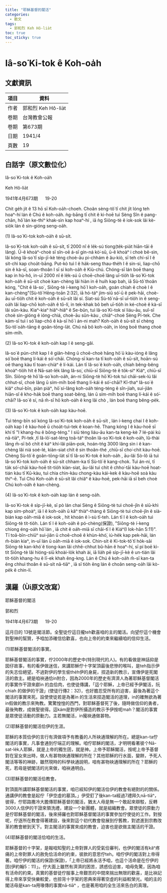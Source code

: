 ```yaml
---
title: "耶穌基督的閣活"
categories:
  - 散文
tags:
  - 郭和烈 Keh Hô-lia̍t
toc: true
toc_sticky: true
---
```


# Iâ-so͘ Ki-tok ê Koh-oa̍h

## 文獻資訊

| 項目 | 資料 |
|---|---|
| 作者 | 郭和烈 Keh Hô-lia̍t |
| 卷期 | 台灣教會公報 |
| 卷期 | 第673期 |
| 日期 | 1941/4 |
| 頁數 | 19 |

## 白話字（原文數位化）

Iâ-so͘ Ki-tok ê Koh-oa̍h

Keh Hô-lia̍t

1941年4月673期      19-20

Chit ge̍h ji̍t ê 13 hō sī Koh-oa̍h-choeh. Choân sèng-tô͘ tī chit ji̍t lóng teh hoaⁿ-hí lán ê Chú ê koh-oa̍h. ǹg-bāng tī chit ê ki-hoē tuì Sèng Sîn ê pang-chān, hō͘ lán ke-thiⁿ khak-sìn kap hoaⁿ-hí , iā ǹg Siōng-tè ê iok-sok lâi kè-sio̍k lán ê sìn-gióng seng-oa̍h.

(1) Iâ-so͘ Ki-tok koh-oa̍h ê sū-si̍t.

Iâ-so͘ Ki-tok koh-oa̍h ê sū-si̍t, tī 2000 nî ê le̍k-sú tiong(te̍k-pia̍t hiān-tāi ê lâng). Ū-ê khoàⁿ-choè sī sîn-oē á-sī gín-ná kò͘-sū, ū-ê khoàⁿ i choè bê-sìn, lâi kóng Iâ-so͘ tī si̍p-jī-kè téng choè-āu pi-chhám ê âu-kiò, sī teh chí-sī I ê sit-chì kap choa̍t-bāng. Put-kò tuì I ê ha̍k-seng thau-the̍h I ê sin-si, liap-chō sin ê kà-sī, soan-thoân I sī sí koh-oa̍h ê Kiù-chú. Chóng-sī lán boē thang kap in hù-hô, in-uī 2000 nî ê le̍k-sú ū choē-choē lâng uī-tio̍h Iâ-so͘ Ki-tok koh-oa̍h ê sū-si̍t choè kan-chèng lâi hiàn in ê huih kap bah, iā Sù-tô͘ thoân kóng, "Chit ê Iâ-so͘ , Siōng-tè í-keng hō͘ I koh-oa̍h, goán chiah ê choè I ê kan-chèng"(Sù-tô͘ Hēng-toān 2:32), iā hó-táⁿ jím-siū só͘-ū ê pek-hāi, choè-āu uī-tio̍h chit ê koh-oa̍h ê sū-si̍t lâi sí. Siat-sú Sù-tô͘ nā-sī uī-tio̍h in ê seng-oa̍h lâi liap-chō koh-oa̍h ê tō-lí, in tek-khak bô beh uī-tio̍h in ké-choè ê kà-sī lâi sûn-kàu. Kiaⁿ-kiaⁿ hiâⁿ-hiâⁿ ê Se-bûn, tuì Iâ-so͘ Ki-tok sí liáu-āu, suî-sî choè sìn-gióng ê ióng-chiá, choè-āu sûn-kàu , chiâⁿ-choè Sèng Pí-tek. Che kám-sī tuì i só͘ liap-chō ê kà-sī hō͘ i án-ni mah? Koh-oa̍h ê sū-si̍t sī chèng Sù-tô͘ oa̍h-tāng ê goân-tōng-la̍t. Chú nā bô koh-oa̍h, in lóng boē thang choè sím-mi̍h.

(2) Iâ-so͘ Ki-tok ê koh-oa̍h kap I ê seng-gâi.

Iâ-so͘ ê pún-chit kap I ê giân-hêng ū choē-choè hāng hō͘ ū kàu-ióng ê lâng só͘ boē thang lí-kái ê só͘-chāi. Chóng-sī kan-ta tī koh-oa̍h ê sū-si̍t, hoān-sū oē thang kàu tī toan-chiàⁿ ê lí-kái. Lán tī Iâ-so͘ ê koh-oa̍h, chiah bêng-bêng khoàⁿ-tio̍h hit ê Nā-sat-le̍k lâng Iâ-so͘, chiū-sī Siōng-tè ê to̍k-siⁿ Kiáⁿ, chiū-sī Sîn. Siōng-tè hō͘ Iâ-so͘ koh-oa̍h, án-ni Siōng-tè hō͘ Ki-tok tuì chāi-sek-lú lâi chhut-sî, choè lâng ū sím-mi̍h boē thang lí-kái ê só͘-chāi? Kî-thaⁿ Iâ-so͘ ê kiâⁿ chuí-bīn, piàn piáⁿ, hō͘ sí-lâng koh-oa̍h téng-téng ê sîn-jiah, sui-jiân hiān-sî ê kho-ha̍k boē thang soat-bêng, lán ū sím-mi̍h boē thang lí-kái ê só͘-chāi? Iâ-so͘ ê sí, nā  m̄-sī hō koh-oa̍h ê kng lâi chò , lán boē thang bêng-pe̍k.

(3) Iâ-so͘ Ki-tok ê koh-oa̍h kap kàu-hoē.

Tuì téng-bīn só͘ kóng Iâ-so͘ Ki-tok koh-oa̍h ê sū-si̍t , lán í-keng chai I ê koh-oa̍h kap I ê kàu-hoē ū choa̍t-tuì-tek ê koan-hē. Thang kóng I ê kàu-hoē sī khí tī "I khang-hu ê bōng-téng." I siū tèng liáu-āu kan-ta keng-kè 7 lé-pài kú nā-tiāⁿ, Pí-tek ,tī Iâ-lō͘-sat-léng toā-táⁿ thoân Iâ-so͘ Ki-tok ê koh-oa̍h, Iû-thài lâng m̄-sī bô chi̍t ê káⁿ khí-lâi piān-pok, hoán-tńg 3000 lâng sìn i ê kan-chèng lâi niá soé-lé, kiàn-siat chi̍t ê sin thoân-thé ,chiū-sī cho͘-chit kàu-hoē. Chèng Sù-tô͘ ê goân-tōng-la̍t sī tī Iâ-so͘ Ki-tok ê koh-oa̍h , āu-lâi Sò-lô iā tuì Iâ-so͘ Ki-tok koh-oa̍h ê sū-si̍t chham-ka tī Sù-tô͘ ê kang-chok. Tuì án-ni, tī ta̍k só͘-chāi kàu-hoē tit-tio̍h kiàn-siat, āu-lâi tuì chit ê chho͘-tāi kàu-hoē hoat-tián kàu tī Kū-kàu, tuì chia chìn-kàu chong-kàu kái-kek ê kàu-hoē soà kàu thiⁿ-ē. Tuì Chú Koh-oa̍h ê sū-si̍t lâi chiâⁿ ê kàu-hoē, pek-hāi iā sī beh choè Chú koh-oa̍h ê kan-chèng.

(4) Iâ-so͘ Ki-tok ê koh-oa̍h kap lán ê seng-oa̍h.

Iâ-so͘ Ki-tok ê si̍p-jī-kè, sī pò lán chai Sèng ê Siōng-tè tuì choē-jîn ê siū-khì kap sím-phoàⁿ, iā I ê koh-oa̍h ū kâⁿ thiàⁿ-thàng ê Siōng-tè tuì choē-jîn ê sià-bián kap oa̍h-miā ê iok-sok , hit khoán ê ì-sù tī-teh. Lán tī I ê koh-oa̍h tuì Siōng-tè tit-tio̍h. Lán tī I ê koh-oa̍h ê pó-chèng(保證), "Siōng-tè í-keng chiong éng-oa̍h hō͘ lán , iā chit ê oa̍h-miā sī chāi-tī I ê Kiáⁿ(I Iok-hān 5:11)". Tī toā-bīn-chiūⁿ sui-jiân ū choē-choē ê khùn-khó͘, iú-he̍k kap pek-hāi, lán m̄-bián kiaⁿ, in-uī lán ū oa̍h-miā ê iok-sok. Chin-si̍t ê Ki-tok-tô͘ tī ho̍k-sāi Siōng-tè kan-khó͘ ê tiong-kan lâi chhē-chhut bû-hān ê hoaⁿ-hí, sī pí boē kì-tit Siōng-tè lâi hióng-siū khoài-lo̍k khah ài, iā lia̍h pē si̍p-jī-kè ê un-tián lâi tit-tio̍h khang-hu ê lī-ek khah êng-kng. Lán ê Chú ê koh-oa̍h m̄-sī kan-ta ēng chhuì thoân ê sū-si̍t nā-tiāⁿ , iā sī tio̍h ēng lán ê choân seng-oa̍h lâi kò-pe̍k ê chin-lí.

## 漢羅（Ùi原文改寫）

耶穌基督的閣活

郭和烈

1941年4月673期      19-20

這月日的 13號是閣活節。全聖徒佇這日攏teh歡喜咱的主的閣活。向望佇這个機會對聖神的幫贊，予咱加添確信佮歡喜，也向上帝的約束來繼續咱的信仰生活。

(1)耶穌基督閣活的事實。

耶穌基督閣活的事實，佇2000年的歷史中(特別現代的人)。有的看做是神話抑是囡仔故事，有的看伊做迷信，來講耶穌佇十字架頂最後悲慘的喉叫，是teh指示伊的失志佮絕望。不過對伊的學生偷the̍h伊的身屍，捏造新的教示，宣傳伊是死閣活的救主。總是咱袂通佮in附合，因為2000年的歷史有濟濟人為著耶穌基督閣活的事實作干證來獻in 的血佮肉，也使徒傳講，「這个耶穌，上帝已經予伊閣活，阮chiah 的做伊的干證」(使徒行傳2：32)，也好膽忍受所有的迫害，最後為著這个閣活的事實來死。設使使徒若是為著in 的生活來捏造閣活的道理，in的確無欲為著in假做的教示來殉教。驚驚惶惶的西門，對耶穌基督死了後，隨時做信仰的勇者，最後殉教，成做聖彼得。這kám是對伊所攝造的教示予伊按呢mah？閣活的事實是眾使徒活動的原動力。主若無閣活，in攏袂通做甚物。

(2)耶穌基督的閣活佮伊的生涯。

耶穌的本質佮伊的言行有濟做項予有教養的人所袂通理解的所在。總是kan-ta佇閣活的事實，凡事會通到佇端正的理解。咱佇耶穌的閣活，才明明看著彼个Nā-sat-le̍k人耶穌，就是上帝的獨生囝，就是神。上帝予耶穌閣活，按呢上帝予基督對在室女來出時，做人有甚物袂通理解的所在？其他耶穌的行水面，變餅，予死人閣活等等的神跡，雖然現時的科學袂通說明，咱有甚物袂通理解的所在？耶穌的死，若毋是號閣活的光來做，咱袂通明白。

(3)耶穌基督的閣活佮教會。

對頂面所講耶穌基督閣活的事實，咱已經知伊的閣活佮伊的教會有絕對的的關係。通講伊的教會是起佇「伊空虛的墓頂。」伊受釘了後kan-ta經過7禮拜久nā-tiāⁿ，彼得，佇耶路撒冷大膽傳耶穌基督的閣活，猶太人毋是無一个敢起來辯駁，反轉3000人信伊的干證來領洗禮，建設一个新團體，就是組織教會。眾使徒的原動力是佇耶穌基督的閣活，後來掃羅也對耶穌基督閣活的事實參加佇使徒的工作。對按呢，佇逐所在教會得著建設，後來對這个初代教會發展到佇舊教，對遮進到宗教改革的教會紲到天下。對主閣活的事實來成的教會，迫害也是欲做主閣活的干證。

(4)耶穌基督的閣活佮咱的生活。

耶穌基督的十字架，是報咱知聖的上帝對罪人的受氣佮審判，也伊的閣活有kâⁿ疼痛的上帝對罪人的赦免佮活命的約束，彼款的意思佇teh。咱佇伊的閣活對上帝得著。咱佇伊的閣活的保證(保證)，「上帝已經將永活予咱，也這个活命是在佇伊的囝(伊約翰5：11)」。佇大面上雖然有濟濟的困苦，誘惑佮迫害，咱毋免驚，因為咱有活命的約束。真實的基督徒佇服事上帝艱苦的中間來揣出無限的歡喜，是比袂記得上帝來享受快樂較愛，也掠背十字架的恩典來得著空虛的利益較榮光。咱的主的閣活毋是kan-ta用喙傳的事實nā-tiāⁿ ，也是著用咱的全生活來告白的真理。
